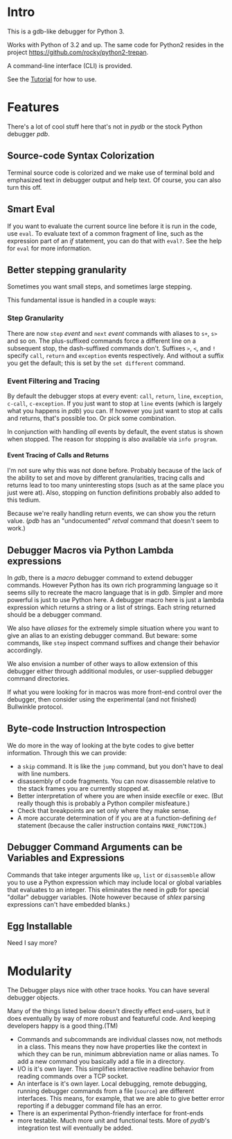 # Intro #


This is a gdb-like debugger for Python 3.

Works with Python of 3.2 and up. The same code for Python2 resides in the project https://github.com/rocky/python2-trepan.

A command-line interface (CLI) is provided.

See the [Tutorial](http://code.google.com/p/pydbgr/wiki/Tutorial) for how to use.

# Features #
There's a lot of cool stuff here that's not in _pydb_ or the stock Python debugger _pdb_.

## Source-code Syntax Colorization ##

Terminal source code is colorized and we make use of terminal bold and emphasized text in debugger output and help text. Of course, you can also turn this off.

## Smart Eval ##

If you want to evaluate the current source line before it is run in the code, use `eval`. To evaluate text of a common fragment of line, such as the expression part of an _if_ statement, you can do that with `eval?`. See the help for `eval` for more information.

## Better stepping granularity ##

Sometimes you want small steps, and sometimes large stepping.

This fundamental issue is handled in a couple ways:

### Step Granularity ###

There are now `step` _event_ and `next`  _event_ commands with aliases to `s+`, `s>` and so on. The plus-suffixed commands force a different line on a subsequent stop, the dash-suffixed commands don't.
Suffixes `>`, `<`, and `!` specify `call`, `return` and `exception` events respectively. And without a suffix you get the default; this is set by the `set different` command.

### Event Filtering and Tracing ###

By default the debugger stops at every event: `call`, `return`, `line`, `exception`, `c-call`, `c-exception`. If you just want to stop at `line` events (which is largely what you happens in _pdb_) you can. If however you just want to stop at calls and returns, that's possible too. Or pick some combination.

In conjunction with handling _all_ events by default, the event status is shown when stopped. The reason for stopping is also available via `info program`.

#### Event Tracing of Calls and Returns ####

I'm not sure why this was not done before. Probably because of the lack of the ability to set and move by different granularities, tracing calls and returns lead to too many uninteresting stops (such as at the same place you just were at). Also, stopping on function definitions probably also added to this tedium.

Because we're really handling return events, we can show you the return value. (_pdb_ has an "undocumented" _retval_ command that doesn't seem to work.)

## Debugger Macros via Python Lambda expressions ##
In _gdb_, there is a _macro_ debugger command to extend debugger commands. However Python has its own rich programming language so it seems silly to recreate the macro language that is in _gdb_. Simpler and more powerful is just to use Python here. A debugger macro here is just a lambda expression which returns a string or a list of strings. Each string returned should be a debugger command.

We also have _aliases_ for the extremely simple situation where you want to give an alias to an existing debugger command. But beware: some commands, like `step` inspect command suffixes and change their behavior accordingly.

We also envision a number of other ways to allow extension of this debugger either through additional modules, or user-supplied debugger command directories.

If what you were looking for in macros was more front-end control over the debugger, then consider using the experimental (and not finished) Bullwinkle protocol.

## Byte-code Instruction Introspection ##

We do more in the way of looking at the byte codes to give better information. Through this we can provide:
  * a `skip` command. It is like the `jump` command, but you don't have to deal with line numbers.
  * disassembly of code fragments. You can now disassemble relative to the stack frames you are currently stopped at.
  * Better interpretation of where you are when inside execfile or exec. (But really though this is probably a Python compiler misfeature.)
  * Check that breakpoints are set only where they make sense.
  * A more accurate determination of if you are at a function-defining `def` statement (because the caller instruction contains `MAKE_FUNCTION`.)

## Debugger Command Arguments can be Variables and Expressions ##

Commands that take integer arguments like `up`, `list` or
`disassemble` allow you to use a Python expression which may include
local or global variables that evaluates to an integer. This
eliminates the need in _gdb_ for special "dollar" debugger
variables. (Note however because of _shlex_ parsing expressions can't
have embedded blanks.)

## Egg Installable ##

Need I say more?

# Modularity #

The Debugger plays nice with other trace hooks. You can have several debugger objects.

Many of the things listed below doesn't directly effect end-users, but it does eventually by way of more robust and featureful code. And keeping developers happy is a good thing.(TM)

  * Commands and subcommands are individual classes now, not methods in a class. This means they now have properties like the context in which they can be run, minimum abbreviation name or alias names. To add a new command you basically add a file in a directory.
  * I/O is it's own layer. This simplifies interactive readline behavior from reading commands over a TCP socket.
  * An interface is it's own layer. Local debugging, remote debugging, running debugger commands from a file (`source`) are different interfaces. This means, for example, that we are able to give better error reporting if a debugger command file has an error.
  * There is an experimental Python-friendly interface for front-ends
  * more testable. Much more unit and functional tests. More of _pydb_'s integration test will eventually be added.